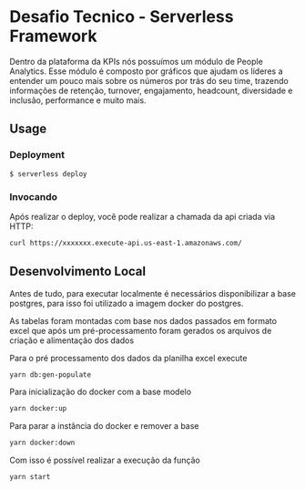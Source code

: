 <!--
title: 'AWS Simple HTTP Endpoint example in NodeJS'
description: 'This template demonstrates how to make a simple HTTP API with Node.js running on AWS Lambda and API Gateway using the Serverless Framework.'
layout: Doc
framework: v3
platform: AWS
language: nodeJS
authorLink: 'https://github.com/serverless'
authorName: 'Serverless, inc.'
authorAvatar: 'https://avatars1.githubusercontent.com/u/13742415?s=200&v=4'
-->

# Desafio Tecnico - Serverless Framework

Dentro da plataforma da KPIs nós possuímos um módulo de People Analytics. Esse módulo é
composto por gráficos que ajudam os líderes a entender um pouco mais sobre os números por trás do
seu time, trazendo informações de retenção, turnover, engajamento, headcount, diversidade e inclusão,
performance e muito mais.

## Usage

### Deployment

```
$ serverless deploy
```

### Invocando

Após realizar o deploy, você pode realizar a chamada da api criada via HTTP:

```bash
curl https://xxxxxxx.execute-api.us-east-1.amazonaws.com/
```

## Desenvolvimento Local

Antes de tudo, para executar localmente é necessários disponibilizar a base postgres, para isso foi utilizado a imagem docker do postgres.

As tabelas foram montadas com base nos dados passados em formato excel que após um pré-processamento foram gerados os arquivos de criação e alimentação dos dados

Para o pré processamento dos dados da planilha excel execute

```bash
yarn db:gen-populate
```

Para inicialização do docker com a base modelo

```bash
yarn docker:up
```

Para parar a instância do docker e remover a base

```bash
yarn docker:down
```



Com isso é possível realizar a execução da função

```bash
yarn start
```
